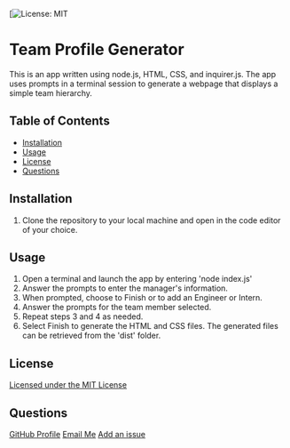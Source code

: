 [![License: MIT](https://img.shields.io/badge/License-MIT-yellow.svg)

# Team Profile Generator

This is an app written using node.js, HTML, CSS, and inquirer.js. The app uses prompts in a terminal session to generate a webpage that displays a simple team hierarchy.

## Table of Contents

- [Installation](#installation)
- [Usage](#usage)
- [License](#license)
- [Questions](#questions)

## Installation

1. Clone the repository to your local machine and open in the code editor of your choice.

## Usage

1. Open a terminal and launch the app by entering 'node index.js'
2. Answer the prompts to enter the manager's information.
3. When prompted, choose to Finish or to add an Engineer or Intern.
4. Answer the prompts for the team member selected.
5. Repeat steps 3 and 4 as needed.
6. Select Finish to generate the HTML and CSS files.
   The generated files can be retrieved from the 'dist' folder.

## License

[Licensed under the MIT License](https://opensource.org/licenses/MIT)

## Questions

[GitHub Profile](https://github.com/sakme)
[Email Me](mailto:alan@akme.us)
[Add an issue](https://github.com/sakme/readme-generator/issues)
